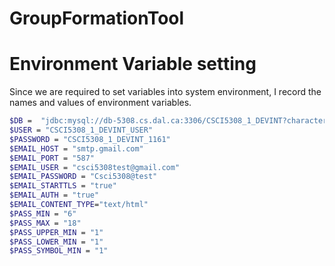 # GroupFormationTool

# Environment Variable setting
Since we are required to set variables into system environment, I record the names and values of environment variables. 
```bash
$DB =  "jdbc:mysql://db-5308.cs.dal.ca:3306/CSCI5308_1_DEVINT?characterEncoding=utf8&useSSL=false&serverTimezone=GMT%2B8"
$USER = "CSCI5308_1_DEVINT_USER"
$PASSWORD = "CSCI5308_1_DEVINT_1161"
$EMAIL_HOST = "smtp.gmail.com"
$EMAIL_PORT = "587"
$EMAIL_USER = "csci5308test@gmail.com"
$EMAIL_PASSWORD = "Csci5308@test"
$EMAIL_STARTTLS = "true"
$EMAIL_AUTH = "true"
$EMAIL_CONTENT_TYPE="text/html"
$PASS_MIN = "6"
$PASS_MAX = "18"
$PASS_UPPER_MIN = "1"
$PASS_LOWER_MIN = "1"
$PASS_SYMBOL_MIN = "1"
```
